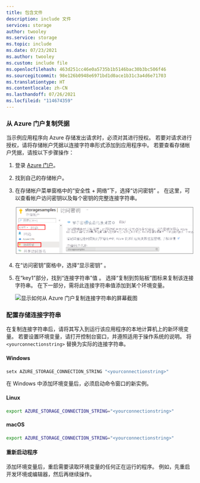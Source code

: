 ```yaml
---
title: 包含文件
description: include 文件
services: storage
author: twooley
ms.service: storage
ms.topic: include
ms.date: 07/23/2021
ms.author: twooley
ms.custom: include file
ms.openlocfilehash: 463d251cc46e0a5735b1b5146bac30b3bc506f46
ms.sourcegitcommit: 98e126b0948e6971bd1d0ace1b31c3a4d6e71703
ms.translationtype: HT
ms.contentlocale: zh-CN
ms.lasthandoff: 07/26/2021
ms.locfileid: "114674359"
---
```

### <a name="copy-your-credentials-from-the-azure-portal"></a>从 Azure 门户复制凭据

当示例应用程序向 Azure 存储发出请求时，必须对其进行授权。 若要对请求进行授权，请将存储帐户凭据以连接字符串形式添加到应用程序中。 若要查看存储帐户凭据，请按以下步骤操作：

1. 登录 [Azure 门户](https://portal.azure.com)。
2. 找到自己的存储帐户。
3. 在存储帐户菜单窗格中的“安全性 + 网络”下，选择“访问密钥” 。 在这里，可以查看帐户访问密钥以及每个密钥的完整连接字符串。

    ![屏幕截图显示了访问密钥设置在 Azure 门户中的位置](./media/storage-access-keys-portal/portal-access-key-settings.png)
 
1. 在“访问密钥”窗格中，选择“显示密钥” 。
1. 在“key1”部分，找到“连接字符串”值 。 选择“复制到剪贴板”图标来复制该连接字符串。 在下一部分，需将此连接字符串值添加到某个环境变量。

    ![显示如何从 Azure 门户复制连接字符串的屏幕截图](./media/storage-copy-connection-string-portal/portal-connection-string.png)

### <a name="configure-your-storage-connection-string"></a>配置存储连接字符串

在复制连接字符串后，请将其写入到运行该应用程序的本地计算机上的新环境变量。 若要设置环境变量，请打开控制台窗口，并遵照适用于操作系统的说明。 将 `<yourconnectionstring>` 替换为实际的连接字符串。

#### <a name="windows"></a>Windows

```cmd
setx AZURE_STORAGE_CONNECTION_STRING "<yourconnectionstring>"
```

在 Windows 中添加环境变量后，必须启动命令窗口的新实例。

#### <a name="linux"></a>Linux

```bash
export AZURE_STORAGE_CONNECTION_STRING="<yourconnectionstring>"
```

#### <a name="macos"></a>macOS

```bash
export AZURE_STORAGE_CONNECTION_STRING="<yourconnectionstring>"
```

#### <a name="restart-programs"></a>重新启动程序

添加环境变量后，重启需要读取环境变量的任何正在运行的程序。 例如，先重启开发环境或编辑器，然后再继续操作。
